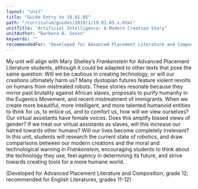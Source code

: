 ```yaml
---
layout: "unit"
title: "Guide Entry to 19.01.05"
path: "/curriculum/guides/2019/1/19.01.05.x.html"
unitTitle: "Artificial Intelligence: A Modern Creation Story"
unitAuthor: "Barbara A. Sasso"
keywords: ""
recommendedFor: "Developed for Advanced Placement Literature and Composition, grade 12; recommended for English Literatures, grades 11-12" 
---
```

<main>
        <p>My unit will align with Mary Shelley&rsquo;s <em>Frankenstein</em> for Advanced Placement Literature students, although it could be adapted to other texts that pose the same question: Will we be cautious in creating technology, or will our creations ultimately harm us? Many dystopian futures feature violent revolts on humans from mistreated robots. These stories resonate because they mirror past brutality against African slaves, proposals to purify humanity in the Eugenics Movement, and recent mistreatment of immigrants. When we create more beautiful, more intelligent, and more talented humanoid entities to think for us, to entice us, and to comfort us, how will we view ourselves? Our virtual assistants have female voices. Does this amplify biased views of gender? If we treat our virtual assistants as slaves, will this increase our hatred towards other humans? Will our lives become completely irrelevant? In this unit, students will research the current state of robotics, and draw comparisons between our modern creations and the moral and technological warning in <em>Frankenstein, </em>encouraging students to think about the technology they use, feel agency in determining its future, and strive towards creating tools for a more humane world.&nbsp;</p>
<p></p>
<p>(Developed for Advanced Placement Literature and Composition, grade 12; recommended for English Literatures, grades 11-12)</p>
</main>

